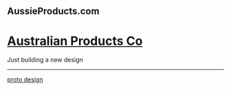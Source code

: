 ## AussieProducts.com

# [Australian Products Co](http://www.aussieproducts.com)

Just building a new design
___

[proto design](http://www.aussieproducts.com/default3.asp)